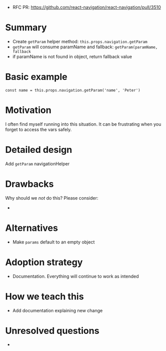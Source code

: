 - RFC PR: https://github.com/react-navigation/react-navigation/pull/3510

# Summary

- Create `getParam` helper method: `this.props.navigation.getParam`
- `getParam` will consume paramName and fallback: `getParam(paramName, fallback`
- if paramName is not found in object, return fallback value

# Basic example

```
const name = this.props.navigation.getParam('name', 'Peter')
```

# Motivation

I often find myself running into this situation. It can be frustrating when you forget to access the vars safely.

# Detailed design

Add `getParam` navigationHelper

# Drawbacks

Why should we *not* do this? Please consider:

-

# Alternatives

- Make `params` default to an empty object

# Adoption strategy

- Documentation. Everything will continue to work as intended

# How we teach this

- Add documentation explaining new change

# Unresolved questions

- 
